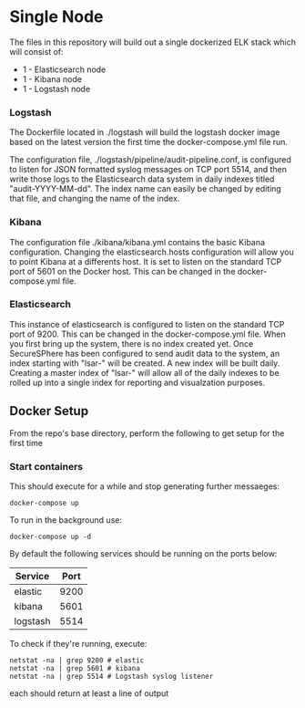 # Single Node
The files in this repository will build out a single dockerized ELK stack which will consist of:

  * 1 - Elasticsearch node
  * 1 - Kibana node
  * 1 - Logstash node


### Logstash
The Dockerfile located in ./logstash  will build the logstash docker image based on the latest version the first time the docker-compose.yml file run.

The configuration file, ./logstash/pipeline/audit-pipeline.conf, is configured
to listen for JSON formatted syslog messages on TCP port 5514, and then write
those logs to the Elasticsearch data system in daily indexes titled
"audit-YYYY-MM-dd".  The index name can easily be changed by editing that file, and changing the name of the index.

### Kibana
The configuration file ./kibana/kibana.yml contains the basic Kibana
configuration.  Changing the elasticsearch.hosts configuration will allow you to
point Kibana at a differents host.  It is set to listen on the standard TCP port
of 5601 on the Docker host.  This can be changed in the docker-compose.yml file.

### Elasticsearch
This instance of elasticsearch is configured to listen on the standard TCP port
of 9200.  This can be changed in the docker-compose.yml file.  When you first
bring up the system, there is no index created yet.  Once SecureSPhere has been
configured to send audit data to the system, an index starting with "lsar-" will
be created.  A new index will be built daily.  Creating a master index of
"lsar-" will allow all of the daily indexes to be rolled up into a single index
for reporting and visualzation purposes.

## Docker Setup
From the repo's base directory, perform the following to get setup for the first time

### Start containers
This should execute for a while and stop generating further messaeges:

    docker-compose up 

To run in the background use:

    docker-compose up -d


By default the following services should be running on the ports below:

| Service  | Port  |
| -------- | ----- |
| elastic  | 9200  |
| kibana   | 5601  |
| logstash | 5514 |


To check if they're running, execute:
```
netstat -na | grep 9200 # elastic
netstat -na | grep 5601 # kibana
netstat -na | grep 5514 # Logstash syslog listener
```

each should return at least a line of output
